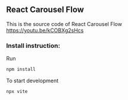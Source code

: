 
## React Carousel Flow

This is the source code of React Carousel Flow
https://youtu.be/kCOBXg2sHcs

### Install instruction:

Run
```sh
npm install
```

To start development

```sh
npx vite
```

